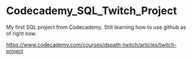 # Codecademy_SQL_Twitch_Project

My first SQL project from Codecademy. Still learning how to use github as of right now.

https://www.codecademy.com/courses/dspath-twitch/articles/twitch-project
